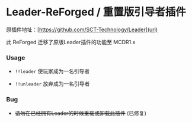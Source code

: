 # Leader-ReForged / 重置版引导者插件  
原插件地址：[https://github.com/SCT-Technology/Leader](url)  

此 ReForged 迁移了原版Leader插件的功能至 MCDR1.x
### Usage  

- `!!leader` 使玩家成为一名引导者  

- `!!unleader` 放弃成为一名引导者

### Bug

- ~~请勿在已经拥有Leader的时候重载或卸载此插件~~ (已修复)
